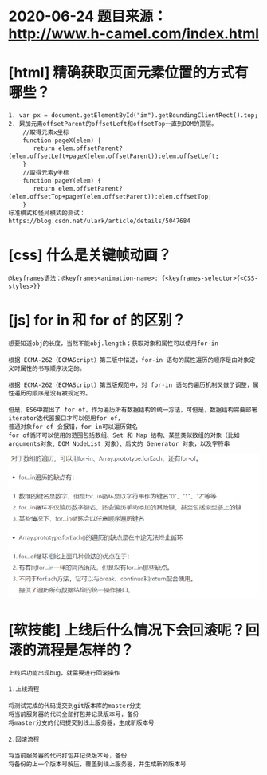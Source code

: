 # 2020-06-24 题目来源：http://www.h-camel.com/index.html #

# [html] 精确获取页面元素位置的方式有哪些？ #
	1. var px = document.getElementById("im").getBoundingClientRect().top;
	2. 累加元素offsetParent的offsetLeft和offsetTop一直到DOM的顶层。
		//取得元素x坐标  
	    function pageX(elem) {  
	       return elem.offsetParent?(elem.offsetLeft+pageX(elem.offsetParent)):elem.offsetLeft;  
		}  
		//取得元素y坐标  
		function pageY(elem) {  
		   return elem.offsetParent?(elem.offsetTop+pageY(elem.offsetParent)):elem.offsetTop;  
		}
	标准模式和怪异模式的测试： https://blog.csdn.net/ulark/article/details/5047684

# [css] 什么是关键帧动画？ #
	@keyframes语法：@keyframes<animation-name>: {<keyframes-selector>{<CSS-styles>}}

# [js] for in 和 for of 的区别？ #
	想要知道obj的长度，当然不能obj.length；获取对象和属性可以使用for-in

	根据 ECMA-262（ECMAScript）第三版中描述，for-in 语句的属性遍历的顺序是由对象定义时属性的书写顺序决定的。

	根据 ECMA-262（ECMAScript）第五版规范中，对 for-in 语句的遍历机制又做了调整，属性遍历的顺序是没有被规定的。

	但是，ES6中提出了 for of，作为遍历所有数据结构的统一方法，可但是，数据结构需要部署iterator迭代器接口才可以使用for of，
	普通对象for of 会报错，for in可以遍历键名
	for of循环可以使用的范围包括数组、Set 和 Map 结构、某些类似数组的对象（比如arguments对象、DOM NodeList 对象）、后文的 Generator 对象，以及字符串
	
![](files/forArray.png)

# [软技能] 上线后什么情况下会回滚呢？回滚的流程是怎样的？ #
	上线后功能出现bug，就需要进行回滚操作

	1.上线流程

	将测试完成的代码提交到git版本库的master分支
	将当前服务器的代码全部打包并记录版本号，备份
	将master分支的代码提交到线上服务器，生成新版本号
	
	2.回滚流程
	
	将当前服务器的代码打包并记录版本号，备份
	将备份的上一个版本号解压，覆盖到线上服务器，并生成新的版本号
